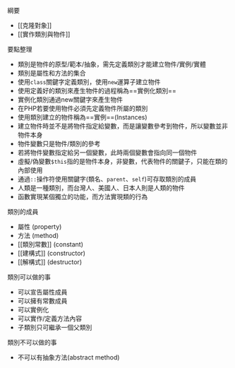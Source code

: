 綱要
- [[克隆對象]]
- [[實作類別與物件]]

要點整理
* 類別是物件的原型/範本/抽象，需先定義類別才能建立物件/實例/實體
* 類別是屬性和方法的集合
* 使用`class`關鍵字定義類別，使用`new`運算子建立物件
* 使用定義好的類別來產生物件的過程稱為==實例化類別==
* 實例化類別通過new關鍵字來產生物件
* 在PHP若要使用物件必須先定義物件所屬的類別
* 使用類別建立的物件稱為==實例==(Instances)
* 建立物件時並不是將物件指定給變數，而是讓變數參考到物件，所以變數並非物件本身
* 物件變數只是物件/類別的參考
* 若將物件變數指定給另一個變數，此時兩個變數會指向同一個物件
* 虛擬/偽變數`$this`指的是物件本身，非變數，代表物件的關鍵子，只能在類的內部使用
* 通過`::`操作符使用關鍵字(類名、`parent`、`self`)可存取類別的成員
* 人類是一種類別，而台灣人、美國人、日本人則是人類的物件
* 函數實現某個獨立的功能，而方法實現類的行為

類別的成員
- 屬性 (property)
- 方法 (method)
- [[類別常數]] (constant)
- [[建構式]] (constructor)
- [[解構式]] (destructor)

類別可以做的事
* 可以宣告屬性成員
* 可以擁有常數成員
* 可以實例化
* 可以實作/定義方法內容
* 子類別只可繼承一個父類別

類別不可以做的事
* 不可以有抽象方法(abstract method)